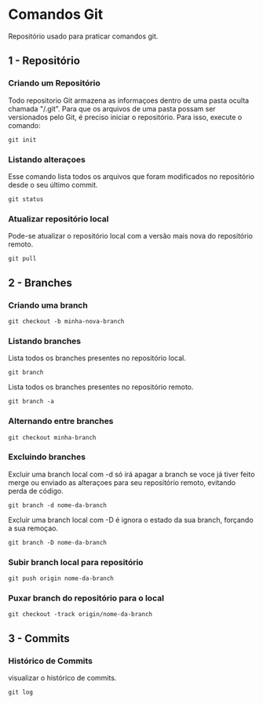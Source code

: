 # Comandos Git

Repositório usado para praticar comandos git.

## 1 - Repositório

### Criando um Repositório

Todo repositorio Git armazena as informaçoes dentro de uma pasta oculta chamada "/.git". 
Para que os arquivos de uma pasta possam ser versionados pelo Git, é preciso iniciar o repositório.
Para isso, execute o comando:

```
git init
```

### Listando alteraçoes

Esse comando lista todos os arquivos que foram modificados no repositório desde o seu último commit.

```
git status
```

### Atualizar repositório local

Pode-se atualizar o repositório local com a versão mais nova do repositório remoto.

```
git pull
```

## 2 - Branches

### Criando uma branch

```
git checkout -b minha-nova-branch
```

### Listando branches

Lista todos os branches presentes no repositório local.

```
git branch
```

Lista todos os branches presentes no repositório remoto.

```
git branch -a
```

### Alternando entre branches

```
git checkout minha-branch
```

### Excluindo branches

Excluir uma branch local com -d só irá apagar a branch se voce já tiver feito merge 
ou enviado as alteraçoes para seu repositório remoto, evitando perda de código.

```
git branch -d nome-da-branch
```

Excluir uma branch local com -D é ignora o estado da sua branch, forçando a sua remoçao.

```
git branch -D nome-da-branch
```

### Subir branch local para repositório

```
git push origin nome-da-branch
```

### Puxar branch do repositório para o local

```
git checkout -track origin/nome-da-branch
```

## 3 - Commits

###  Histórico de Commits

visualizar o histórico de commits.

```
git log
```
